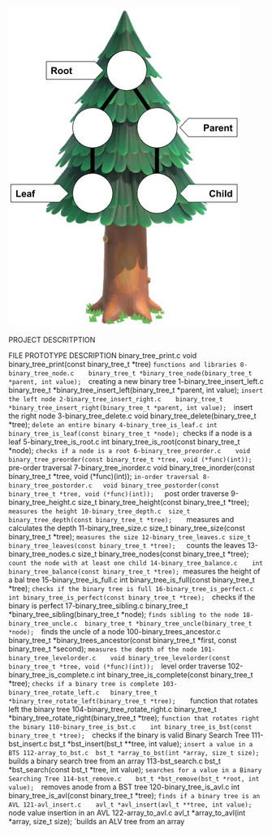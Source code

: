 ![BINARY TREE](https://github.com/Karlie-crypto/binary_trees/blob/main/binary%20tree%20set.webp)

PROJECT DESCRITPTION

FILE	PROTOTYPE	DESCRIPTION
binary_tree_print.c	void binary_tree_print(const binary_tree_t *tree)	`functions and libraries
0-binary_tree_node.c	binary_tree_t *binary_tree_node(binary_tree_t *parent, int value);	`creating a new binary tree
1-binary_tree_insert_left.c	binary_tree_t *binary_tree_insert_left(binary_tree_t *parent, int value);	`insert the left node
2-binary_tree_insert_right.c	binary_tree_t *binary_tree_insert_right(binary_tree_t *parent, int value);	`insert the right node
3-binary_tree_delete.c	void binary_tree_delete(binary_tree_t *tree);	`delete an entire binary
4-binary_tree_is_leaf.c	int binary_tree_is_leaf(const binary_tree_t *node);	`checks if a node is a leaf
5-binary_tree_is_root.c	int binary_tree_is_root(const binary_tree_t *node);	`checks if a node is a root
6-binary_tree_preorder.c	void binary_tree_preorder(const binary_tree_t *tree, void (*func)(int));	`pre-order traversal
7-binary_tree_inorder.c	void binary_tree_inorder(const binary_tree_t *tree, void (*func)(int));	`in-order traversal
8-binary_tree_postorder.c	void binary_tree_postorder(const binary_tree_t *tree, void (*func)(int));	`post order traverse
9-binary_tree_height.c	size_t binary_tree_height(const binary_tree_t *tree);	`measures the height
10-binary_tree_depth.c	size_t binary_tree_depth(const binary_tree_t *tree);	`measures and calculates the depth
11-binary_tree_size.c	size_t binary_tree_size(const binary_tree_t *tree);	`measures the size
12-binary_tree_leaves.c	size_t binary_tree_leaves(const binary_tree_t *tree);	`counts the leaves
13-binary_tree_nodes.c	size_t binary_tree_nodes(const binary_tree_t *tree);	`count the node with at least one child
14-binary_tree_balance.c	int binary_tree_balance(const binary_tree_t *tree);	`measures the height of a bal tree
15-binary_tree_is_full.c	int binary_tree_is_full(const binary_tree_t *tree);	`checks if the binary tree is full
16-binary_tree_is_perfect.c	int binary_tree_is_perfect(const binary_tree_t *tree);	`checks if the binary is perfect
17-binary_tree_sibling.c	binary_tree_t *binary_tree_sibling(binary_tree_t *node);	`finds sibling to the node
18-binary_tree_uncle.c	binary_tree_t *binary_tree_uncle(binary_tree_t *node);	`finds the uncle of a node
100-binary_trees_ancestor.c	binary_tree_t *binary_trees_ancestor(const binary_tree_t *first, const binary_tree_t *second);	`measures the depth of the node
101-binary_tree_levelorder.c	void binary_tree_levelorder(const binary_tree_t *tree, void (*func)(int));	`level order traverse
102-binary_tree_is_complete.c	int binary_tree_is_complete(const binary_tree_t *tree);	`checks if a binary tree is complete
103-binary_tree_rotate_left.c	binary_tree_t *binary_tree_rotate_left(binary_tree_t *tree);	`function that rotates left the binary tree
104-binary_tree_rotate_right.c	binary_tree_t *binary_tree_rotate_right(binary_tree_t *tree);	`function that rotates right the binary
110-binary_tree_is_bst.c	int binary_tree_is_bst(const binary_tree_t *tree);	`checks if the binary is valid Binary Search Tree
111-bst_insert.c	bst_t *bst_insert(bst_t **tree, int value);	`insert a value in a BTS
112-array_to_bst.c	bst_t *array_to_bst(int *array, size_t size);	`builds a binary search tree from an array
113-bst_search.c	bst_t *bst_search(const bst_t *tree, int value);	`searches for a value in a Binary Searching Tree
114-bst_remove.c	bst_t *bst_remove(bst_t *root, int value);	`removes anode from a BST tree
120-binary_tree_is_avl.c	int binary_tree_is_avl(const binary_tree_t *tree);	`finds if a binary tree is an AVL
121-avl_insert.c	avl_t *avl_insert(avl_t **tree, int value);	`node value insertion in an AVL
122-array_to_avl.c	avl_t *array_to_avl(int *array, size_t size);	`builds an ALV tree from an array
